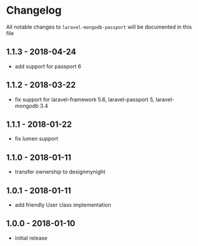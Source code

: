 # Changelog

All notable changes to `laravel-mongodb-passport` will be documented in this file

## 1.1.3 - 2018-04-24
- add support for passport 6

## 1.1.2 - 2018-03-22
- fix support for laravel-framework 5.6, laravel-passport 5, laravel-mongodb 3.4

## 1.1.1 - 2018-01-22
- fix lumen support

## 1.1.0 - 2018-01-11
- transfer ownership to designmynight

## 1.0.1 - 2018-01-11
- add friendly User class implementation 

## 1.0.0 - 2018-01-10
- initial release
